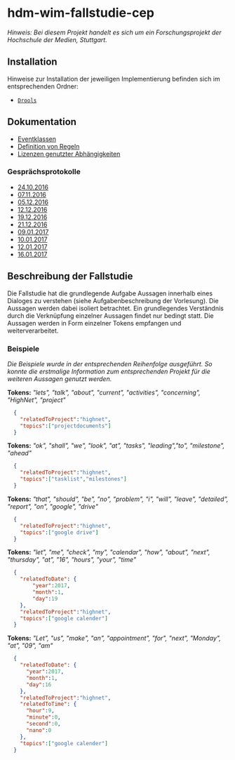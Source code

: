 # hdm-wim-fallstudie-cep

*Hinweis: Bei diesem Projekt handelt es sich um ein Forschungsprojekt der Hochschule der Medien, Stuttgart.*


## Installation
Hinweise zur Installation der jeweiligen Implementierung befinden sich im entsprechenden Ordner:
*   [`Drools`](https://github.com/Purii/hdm-wim-fallstudie-cep/tree/master/drools/README.md)

## Dokumentation
*   [Eventklassen](https://github.com/Purii/hdm-wim-fallstudie-cep/tree/master/docs/Eventklassen.md)
*   [Definition von Regeln](https://github.com/Purii/hdm-wim-fallstudie-cep/tree/master/docs/Regeln.md)
*   [Lizenzen genutzter Abhängigkeiten](https://github.com/Purii/hdm-wim-fallstudie-cep/tree/master/docs/ThirdPartyLicenses.md)

### Gesprächsprotokolle
*   [24.10.2016](2016-10/Okt-24.md)
*   [07.11.2016](https://github.com/Purii/hdm-wim-fallstudie-cep/tree/master/docs/2016-11/Nov-07.md)
*   [05.12.2016](https://github.com/Purii/hdm-wim-fallstudie-cep/tree/master/docs/2016-12/Dez-05.md)
*   [12.12.2016](https://github.com/Purii/hdm-wim-fallstudie-cep/tree/master/docs/2016-12/Dez-12.md)
*   [19.12.2016](https://github.com/Purii/hdm-wim-fallstudie-cep/tree/master/docs/2016-12/Dez-19.md)
*   [21.12.2016](https://github.com/Purii/hdm-wim-fallstudie-cep/tree/master/docs/2016-12/Dez-21.md)
*   [09.01.2017](https://github.com/Purii/hdm-wim-fallstudie-cep/tree/master/docs/2017-01/Jan-09.md)
*   [10.01.2017](https://github.com/Purii/hdm-wim-fallstudie-cep/tree/master/docs/2017-01/Jan-10.md)
*   [12.01.2017](https://github.com/Purii/hdm-wim-fallstudie-cep/tree/master/docs/2017-01/Jan-12.md)
*   [16.01.2017](https://github.com/Purii/hdm-wim-fallstudie-cep/tree/master/docs/2017-01/Jan-16.md)

## Beschreibung der Fallstudie
Die Fallstudie hat die grundlegende Aufgabe Aussagen innerhalb eines Dialoges zu verstehen (siehe Aufgabenbeschreibung der Vorlesung). Die Aussagen werden dabei isoliert betrachtet. Ein grundlegendes Verständnis durch die Verknüpfung einzelner Aussagen findet nur bedingt statt.
Die Aussagen werden in Form einzelner Tokens empfangen und weiterverarbeitet.

### Beispiele
*Die Beispiele wurde in der entsprechenden Reihenfolge ausgeführt. So konnte die erstmalige Information zum entsprechenden Projekt für die weiteren Aussagen genutzt werden.*

**Tokens:** *"lets", "talk", "about", "current",  "activities", "concerning", "HighNet", "project"*

```json
  {
    "relatedToProject":"highnet",
    "topics":["projectdocuments"]
  }
```

 **Tokens:** *"ok", "shall", "we", "look", "at", "tasks", "leading","to", "milestone", "ahead"*

```json
  {
    "relatedToProject":"highnet",
    "topics":["tasklist","milestones"]
  }
```

**Tokens:** *"that", "should", "be", "no", "problem", "i", "will", "leave", "detailed", "report", "on", "google", "drive"*

```json
  {
    "relatedToProject":"highnet",
    "topics":["google drive"]
  }
```

**Tokens:** *"let", "me", "check", "my", "calendar", "how", "about", "next", "thursday", "at", "16", "hours", "your", "time"*

```json
  {
    "relatedToDate": {
        "year":2017,
        "month":1,
        "day":19
    },
    "relatedToProject":"highnet",
    "topics":["google calender"]
  }
```

**Tokens:** *"Let", "us", "make", "an", "appointment", "for", "next", "Monday", "at", "09", "am"*

```json
  {
    "relatedToDate": {
      "year":2017,
      "month":1,
      "day":16
    },
    "relatedToProject":"highnet",
    "relatedToTime": {
      "hour":9,
      "minute":0,
      "second":0,
      "nano":0
    },
    "topics":["google calender"]
  }
```
